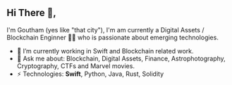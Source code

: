 ## Hi There 👋,
I'm Goutham (yes like "that city"), I'm am currently a Digital Assets / Blockchain Enginner 👨‍💻 who is passionate about emerging technologies. 

- 🔭 I’m currently working in Swift and Blockchain related work. 
- 💬 Ask me about: Blockchain, Digital Assets, Finance, Astrophotography, Cryptography, CTFs and Marvel movies.
- ⚡ Technologies: **Swift**, Python, Java, Rust, Solidity

